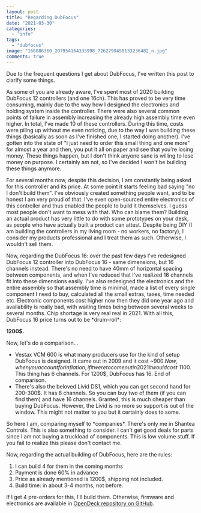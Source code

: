 ```yaml
---
layout: post
title: "Regarding DubFocus"
date: "2021-03-30"
categories: 
  - "info"
tags: 
  - "dubfocus"
image: "166086360_207954164335998_7262799458133236482_n.jpg"
comments: true
---
```


Due to the frequent questions I get about DubFocus, I've written this post to clarify some things.

As some of you are already aware, I've spent most of 2020 building DubFocus 12 controllers (and one 16ch). This has proved to be very time consuming, mainly due to the way how I designed the electronics and holding system inside the controller. There were also several common points of failure in assembly increasing the already high assembly time even higher. In total, I've made 10 of these controllers. During this time, costs were piling up without me even noticing, due to the way I was building these things (basically as soon as I've finished one, I started doing another). I've gotten into the state of "I just need to order this small thing and one more" for almost a year and then, you put it all on paper and see that you're losing money. These things happen, but I don't think anyone sane is willing to lose money on purpose. I certainly am not, so I've decided I won't be building these things anymore.

For several months now, despite this decision, I am constantly being asked for this controller and its price. At some point it starts feeling bad saying "no I don't build them". I've obviously created something people want, and to be honest I am very proud of that. I've even open-sourced entire electronics of this controller and thus enabled the people to build it themselves. I guess most people don't want to mess with that. Who can blame them? Building an actual product has very little to do with some prototypes on your desk, as people who have actually built a product can attest. Despite being DIY (I am building the controllers in my living room - no workers, no factory), I consider my products professional and I treat them as such. Otherwise, I wouldn't sell them.

Now, regarding the DubFocus 16: over the past few days I've redesigned DubFocus 12 controller into DubFocus 16 - same dimensions, but 16 channels instead. There's no need to have 40mm of horizontal spacing between components, and when I've reduced that I've realized 16 channels fit into these dimensions easily. I've also redesigned the electronics and the entire assembly so that assembly time is minimal, made a list of every single component I need to buy, calculated all the small extras, taxes, time needed etc. Electronic components cost higher now then they did one year ago and availability is really bad, with waiting times being between several weeks to several months. Chip shortage is very real real in 2021. With all this, DubFocus 16 price turns out to be \*drum-roll\*:

**1200$.**

Now, let's do a comparison...

- Vestax VCM 600 is what many producers use for the kind of setup DubFocus is designed. It came out in 2009 and it cost ~900$. Now, when you account for inflation, if it were to come out in 2021 it would cost ~1100$. This thing has 6 channels. For 1200$, DubFocus has 16. End of comparison.
- There's also the beloved Livid DS1, which you can get second hand for 200-300$. It has 8 channels. So you can buy two of them (if you can find them) and have 16 channels. Granted, this is much cheaper than buying DubFocus. However, the Livid is no more so support is out of the window. This might not matter to you but it certainly does to some.

So here I am, comparing myself to \*companies\*. There's only me in Shantea Controls. This is also something to consider. I can't get good deals for parts since I am not buying a truckload of components. This is low volume stuff. If you fail to realize this please don't contact me.

Now, regarding the actual building of DubFocus, here are the rules:

1. I can build 4 for them in the coming months
2. Payment is done 60% in advance
3. Price as already mentioned is 1200$, shipping not included.
4. Build time: in about 3-4 months, not before.

If I get 4 pre-orders for this, I'll build them. Otherwise, firmware and electronics are available in [OpenDeck repository on GitHub](https://github.com/shanteacontrols/OpenDeck).
